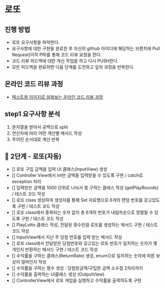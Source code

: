 # 로또
## 진행 방법
* 로또 요구사항을 파악한다.
* 요구사항에 대한 구현을 완료한 후 자신의 github 아이디에 해당하는 브랜치에 Pull Request(이하 PR)를 통해 코드 리뷰 요청을 한다.
* 코드 리뷰 피드백에 대한 개선 작업을 하고 다시 PUSH한다.
* 모든 피드백을 완료하면 다음 단계를 도전하고 앞의 과정을 반복한다.

## 온라인 코드 리뷰 과정
* [텍스트와 이미지로 살펴보는 온라인 코드 리뷰 과정](https://github.com/next-step/nextstep-docs/tree/master/codereview)


## step1 요구사항 분석
1. 문자열을 받아서 공백으로 split
2. 연산자에 따라 어떤 계산별 메서드 작성
3. 주어진 순서대로 계산 반복

## 🚀 2단계 - 로또(자동)
* [] 로또 구입 금액을 입력 UI 클래스(InputView) 생성
* [] Controller View에서 int만 금액을 입력받을 수 있도록 구현 / catch로 exception 처리
* [] 입력받은 금액을 1000 단위로 나눠서 몫 구하는 클래스 작성 (getPlayRounds) / 테스트 코드 작성
* [] 로또 class 생성하여 생성자를 통해 Set 자료형으로 6개의 랜덤 번호를 갖고있도록 구현 / 테스트 코드 작성
* [] 로또 class에서 중복되는 숫자 없이 총 6개의 번호가 내림차순으로 정렬될 수 있도록 구현 / 테스트 코드 작성
* [] PlayLotto 클래스 작성, 전달된 횟수만큼 로또를 생성하는 메서드 구현 / 테스트 코드 작성
* [] InputView에서 지난 주 당첨 번호를 입력 받는 메서드 작성
* [] 로또 class에서 전달받은 당첨번호와 갖고있는 로또 번호가 일치하는 숫자가 몇개인지 반환하는 메서드 구현 / 테스트 코드 작성
* [] 수익률을 구하는 클래스(ReturnRate) 생성, enum으로 일치하는 숫자에 따른 보상이 얼마인지 작성
* [] 수익률을 구하는 함수 생성 : 당첨된금액/구입한 금액 소수점 2자리까지
* [] 수익률을 출력하는 UI클래스 생성 (OutputView)
* [] ControllerView에서 로또 게임을 실행하고 수익률을 출력하도록 구현
